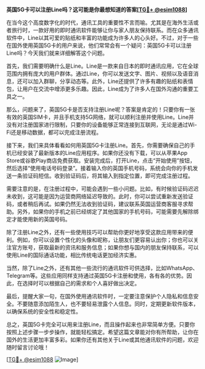 **英国5G卡可以注册Line吗？这可能是你最想知道的答案[[TG💪+ @esim1088](https://t.me/s/esim1088)]**

在当今这个高度数字化的时代，通讯工具的重要性不言而喻。尤其是在海外生活或者旅行时，一款好用的即时通讯软件能够让你与家人朋友保持联系。而在众多通讯软件中，Line以其可爱的贴纸和丰富的功能成为许多人的心头好。不过，对于一些在国外使用英国5G卡的用户来说，他们常常会有一个疑问：英国5G卡可以注册Line吗？今天我们就来详细解答这个问题。

首先，我们需要明确什么是Line。Line是一款来自日本的即时通讯应用，它在全球范围内拥有庞大的用户群体。通过Line，你可以发送文字、图片、视频以及语音消息，还可以加入群聊，分享动态等。此外，Line还提供了许多有趣的贴纸和表情包，让用户在交流中增添更多乐趣。因此，Line成为了许多人在国外沟通的重要工具之一。

那么，问题来了，英国5G卡是否支持注册Line呢？答案是肯定的！只要你有一张有效的英国SIM卡，并且手机支持5G网络，就可以顺利注册并使用Line。Line并没有对注册国家进行限制，只要你的设备能够正常连接到互联网，无论是通过Wi-Fi还是移动数据，都可以完成注册流程。

接下来，我们来具体看看如何用英国5G卡注册Line。首先，你需要确保自己的手机已经安装了最新版本的Line应用程序。如果你还没有下载，可以从苹果App Store或谷歌Play商店免费获取。安装完成后，打开Line，点击“开始使用”按钮，然后选择“使用电话号码登录”。接着输入你的英国手机号码，系统会向你的手机发送一条验证码短信。收到验证码后，将其输入到指定位置，即可完成注册过程。

需要注意的是，在注册过程中，可能会遇到一些小问题。比如，有时候验证码迟迟未收到，这可能是因为运营商网络延迟导致的。此时，你可以尝试重新发送验证码，或者稍后再试。如果仍然无法收到验证码，建议联系英国运营商客服寻求帮助。另外，如果你的手机之前已经绑定了其他国家的手机号码，可能需要先解除绑定才能使用新的英国号码。

除了注册Line之外，还有一些使用技巧可以帮助你更好地享受这款应用带来的便利。例如，你可以设置个性化的头像和昵称，让朋友们更容易认出你；你也可以关注官方账号，获取最新的资讯和服务信息；如果你想与国内的朋友保持联系，可以使用Line的国际通话功能，相比传统电话更加经济实惠。

当然，除了Line之外，还有其他一些流行的通讯软件可供选择，比如WhatsApp、Telegram等。这些应用同样支持通过英国5G卡注册和使用，各有各的优势。因此，在选择时可以根据自己的需求和个人喜好做出决定。

最后，提醒大家一句，在国外使用通讯软件时，一定要注意保护个人隐私和信息安全。不要随意添加陌生人，也不要轻易泄露个人信息。同时，定期更新软件版本，以确保系统的安全性和稳定性。

总之，英国5G卡完全可以用来注册Line，而且操作起来也非常简单方便。只要你按照上述步骤一步步操作，就能轻松搞定。希望这篇文章能对你有所帮助，让你在国外的生活更加丰富多彩。如果你还有其他关于Line或其他通讯软件的问题，欢迎随时留言讨论哦！

[[TG💪+ @esim1088](https://t.me/s/esim1088) ![Image](https://i.postimg.cc/4NQfJmqS/Snipaste-2025-05-13-00-14-12.png)]